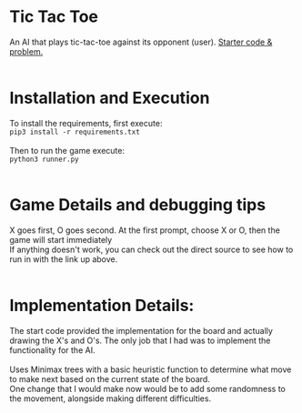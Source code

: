 # Tic Tac Toe

An AI that plays tic-tac-toe against its opponent (user). [Starter code & problem.](https://cs50.harvard.edu/ai/2020/projects/0/tictactoe/)
<br><br>
# Installation and Execution
To install the requirements, first execute:<br>
```pip3 install -r requirements.txt```
<br><br>
Then to run the game execute: <br>
```python3 runner.py```
<br> <br>

# Game Details and debugging tips
X goes first, O goes second. At the first prompt, choose X or O, then the game will start immediately
<br>
If anything doesn't work, you can check out the direct source to see how to run in with the link up above.
<br><br>
# Implementation Details:
The start code provided the implementation for the board and actually drawing the X's and O's. The only job that I had was to implement the functionality
for the AI.
<br><br>
Uses Minimax trees with a basic heuristic function to determine what move to make next based on the current state of the board. 
<br>
One change that I would make now would be to add some randomness to the movement, alongside making different difficulties.
